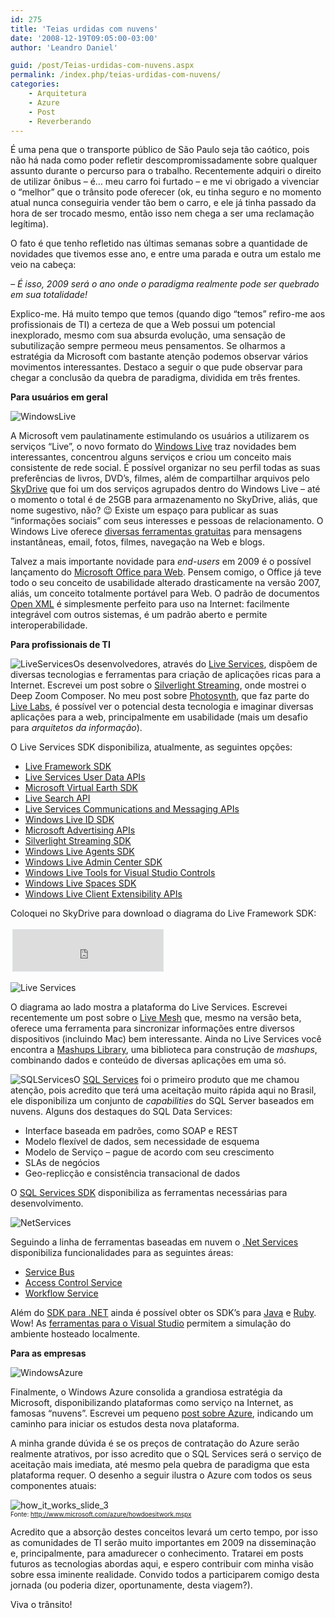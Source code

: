 ```yaml
---
id: 275
title: 'Teias urdidas com nuvens'
date: '2008-12-19T09:05:00-03:00'
author: 'Leandro Daniel'

guid: /post/Teias-urdidas-com-nuvens.aspx
permalink: /index.php/teias-urdidas-com-nuvens/
categories:
    - Arquitetura
    - Azure
    - Post
    - Reverberando
---
```


É uma pena que o transporte público de São Paulo seja tão caótico, pois não há nada como poder refletir descompromissadamente sobre qualquer assunto durante o percurso para o trabalho. Recentemente adquiri o direito de utilizar ônibus – é… meu carro foi furtado – e me vi obrigado a vivenciar o “melhor” que o trânsito pode oferecer (ok, eu tinha seguro e no momento atual nunca conseguiria vender tão bem o carro, e ele já tinha passado da hora de ser trocado mesmo, então isso nem chega a ser uma reclamação legítima).

O fato é que tenho refletido nas últimas semanas sobre a quantidade de novidades que tivemos esse ano, e entre uma parada e outra um estalo me veio na cabeça:

*– É isso, 2009 será o ano onde o paradigma realmente pode ser quebrado em sua totalidade!*

Explico-me. Há muito tempo que temos (quando digo “temos” refiro-me aos profissionais de TI) a certeza de que a Web possui um potencial inexplorado, mesmo com sua absurda evolução, uma sensação de subutilização sempre permeou meus pensamentos. Se olharmos a estratégia da Microsoft com bastante atenção podemos observar vários movimentos interessantes. Destaco a seguir o que pude observar para chegar a conclusão da quebra de paradigma, dividida em três frentes.

**Para usuários em geral**

![WindowsLive](http://leandrodaniel.com/pics/WindowsLiveWriter/Urdindooconhecimento_115AC/WindowsLive_a6ed32b3-1f47-4a6c-95ac-b8ab0dd72063.png)

A Microsoft vem paulatinamente estimulando os usuários a utilizarem os serviços “Live”, o novo formato do [Windows Live](http://home.live.com/) traz novidades bem interessantes, concentrou alguns serviços e criou um conceito mais consistente de rede social. É possível organizar no seu perfil todas as suas preferências de livros, DVD’s, filmes, além de compartilhar arquivos pelo [SkyDrive](http://skydrive.live.com/) que foi um dos serviços agrupados dentro do Windows Live – até o momento o total é de 25GB para armazenamento no SkyDrive, aliás, que nome sugestivo, não? 😉 Existe um espaço para publicar as suas “informações sociais” com seus interesses e pessoas de relacionamento. O Windows Live oferece [diversas ferramentas gratuitas](http://download.live.com/) para mensagens instantâneas, email, fotos, filmes, navegação na Web e blogs.

Talvez a mais importante novidade para *end-users* em 2009 é o possível lançamento do [Microsoft Office para Web](http://news.bbc.co.uk/2/hi/technology/7772869.stm). Pensem comigo, o Office já teve todo o seu conceito de usabilidade alterado drasticamente na versão 2007, aliás, um conceito totalmente portável para Web. O padrão de documentos [Open XML](http://msdn.microsoft.com/en-us/library/aa338205) é simplesmente perfeito para uso na Internet: facilmente integrável com outros sistemas, é um padrão aberto e permite interoperabilidade.

**Para profissionais de TI**

![LiveServices](http://leandrodaniel.com/pics/WindowsLiveWriter/Urdindooconhecimento_115AC/LiveServices_95381c0d-bead-41b8-af8b-1b414f308203.png)Os desenvolvedores, através do [Live Services](http://dev.live.com/), dispõem de diversas tecnologias e ferramentas para criação de aplicações ricas para a Internet. Escrevei um post sobre o [Silverlight Streaming](http://www.leandrodaniel.com/post/Microsoft-Silverlight-Streaming), onde mostrei o Deep Zoom Composer. No meu post sobre [Photosynth](http://www.leandrodaniel.com/post/Microsoft-Live-Labs-Photosynth), que faz parte do [Live Labs](http://livelabs.com/), é possível ver o potencial desta tecnologia e imaginar diversas aplicações para a web, principalmente em usabilidade (mais um desafio para *arquitetos da informação*).

O Live Services SDK disponibiliza, atualmente, as seguintes opções:

- [Live Framework SDK](http://msdn.microsoft.com/en-us/library/dd156996)
- [Live Services User Data APIs](http://msdn.microsoft.com/en-us/library/cc305075)
- [Microsoft Virtual Earth SDK](http://msdn.microsoft.com/en-us/library/aa905677)
- [Live Search API](http://msdn.microsoft.com/en-us/library/aa905676)
- [Live Services Communications and Messaging APIs](http://msdn.microsoft.com/en-us/library/aa905675)
- [Windows Live ID SDK](http://msdn.microsoft.com/en-us/library/bb404787)
- [Microsoft Advertising APIs](http://msdn.microsoft.com/en-us/library/dd179335)
- [Silverlight Streaming SDK](http://msdn.microsoft.com/en-us/library/bb851621)
- [Windows Live Agents SDK](http://msdn.microsoft.com/en-us/library/cc527897)
- [Windows Live Admin Center SDK](http://msdn.microsoft.com/en-us/library/bb259721)
- [Windows Live Tools for Visual Studio Controls](http://msdn.microsoft.com/en-us/library/cc305087)
- [Windows Live Spaces SDK](http://msdn.microsoft.com/en-us/library/bb406005)
- [Windows Live Client Extensibility APIs](http://msdn.microsoft.com/en-us/library/dd179336)

Coloquei no SkyDrive para download o diagrama do Live Framework SDK:

<iframe frameborder="0" marginheight="0" marginwidth="0" scrolling="no" src="http://cid-682bb4abc622d264.skydrive.live.com/embedrowdetail.aspx/.Public/livefxposter.pdf" style="border-right: #dde5e9 1px solid; padding-right: 0px; border-top: #dde5e9 1px solid; padding-left: 0px; padding-bottom: 0px; margin: 3px; border-left: #dde5e9 1px solid; width: 240px; padding-top: 0px; border-bottom: #dde5e9 1px solid; height: 66px; background-color: #ffffff"></iframe>

![Live Services](http://leandrodaniel.com/pics/WindowsLiveWriter/Urdindooconhecimento_115AC/Live%20Services_33a6ee65-d20a-4165-bf84-5adbae91dacd.png)

O diagrama ao lado mostra a plataforma do Live Services. Escrevei recentemente um post sobre o [Live Mesh](http://www.leandrodaniel.com/post/Live-Mesh-Beta) que, mesmo na versão beta, oferece uma ferramenta para sincronizar informações entre diversos dispositivos (incluindo Mac) bem interessante. Ainda no Live Services você encontra a [Mashups Library](http://dev.live.com/mashups/), uma biblioteca para construção de *mashups*, combinando dados e conteúdo de diversas aplicações em uma só.

![SQLServices](http://leandrodaniel.com/pics/WindowsLiveWriter/Urdindooconhecimento_115AC/SQLServices_07fa21bb-136d-4ba7-91fb-5bf199d595ce.png)O [SQL Services](http://www.microsoft.com/azure/sql.mspx) foi o primeiro produto que me chamou atenção, pois acredito que terá uma aceitação muito rápida aqui no Brasil, ele disponibiliza um conjunto de *capabilities* do SQL Server baseados em nuvens. Alguns dos destaques do SQL Data Services:

- Interface baseada em padrões, como SOAP e REST
- Modelo flexível de dados, sem necessidade de esquema
- Modelo de Serviço – pague de acordo com seu crescimento
- SLAs de negócios
- Geo-replicção e consistência transacional de dados

O [SQL Services SDK](http://msdn.microsoft.com/en-us/library/cc678662) disponibiliza as ferramentas necessárias para desenvolvimento.

![NetServices](http://leandrodaniel.com/pics/WindowsLiveWriter/Urdindooconhecimento_115AC/NetServices_07788dda-c1c8-4ca3-a735-ed86e6150bdc.png)

Seguindo a linha de ferramentas baseadas em nuvem o [.Net Services](http://msdn.microsoft.com/en-us/library/dd129878) disponibiliza funcionalidades para as seguintes áreas:

- [Service Bus](http://msdn.microsoft.com/en-us/library/dd129877)
- [Access Control Service](http://msdn.microsoft.com/en-us/library/dd129876)
- [Workflow Service](http://msdn.microsoft.com/en-us/library/dd129879)

Além do [SDK para .NET](http://go.microsoft.com/fwlink/?LinkID=129448) ainda é possível obter os SDK’s para [Java](http://go.microsoft.com/fwlink/?LinkID=129452) e [Ruby](http://go.microsoft.com/fwlink/?LinkID=129451). Wow! As [ferramentas para o Visual Studio](http://go.microsoft.com/fwlink/?LinkId=128752) permitem a simulação do ambiente hosteado localmente.

**Para as empresas**

![WindowsAzure](http://leandrodaniel.com/pics/WindowsLiveWriter/Urdindooconhecimento_115AC/WindowsAzure_b5c5cda5-eada-420d-8bd5-71b9b2243aa3.png)

Finalmente, o Windows Azure consolida a grandiosa estratégia da Microsoft, disponibilizando plataformas como serviço na Internet, as famosas “nuvens”. Escrevei um pequeno [post sobre Azure](http://www.leandrodaniel.com/category/Azure), indicando um caminho para iniciar os estudos desta nova plataforma.

A minha grande dúvida é se os preços de contratação do Azure serão realmente atrativos, por isso acredito que o SQL Services será o serviço de aceitação mais imediata, até mesmo pela quebra de paradigma que esta plataforma requer. O desenho a seguir ilustra o Azure com todos os seus componentes atuais:

![how_it_works_slide_3](http://leandrodaniel.com/pics/WindowsLiveWriter/Urdindooconhecimento_115AC/how_it_works_slide_3_fcdcddcc-8da9-438d-99e6-5f9e9f2a88a4.jpg)   
<font size="1">Fonte: </font>[<font size="1">http://www.microsoft.com/azure/howdoesitwork.mspx</font>](http://www.microsoft.com/azure/howdoesitwork.mspx "http://www.microsoft.com/azure/howdoesitwork.mspx")

Acredito que a absorção destes conceitos levará um certo tempo, por isso as comunidades de TI serão muito importantes em 2009 na disseminação e, principalmente, para amadurecer o conhecimento. Tratarei em posts futuros as tecnologias abordas aqui, e espero contribuir com minha visão sobre essa iminente realidade. Convido todos a participarem comigo desta jornada (ou poderia dizer, oportunamente, desta viagem?).

Viva o trânsito!